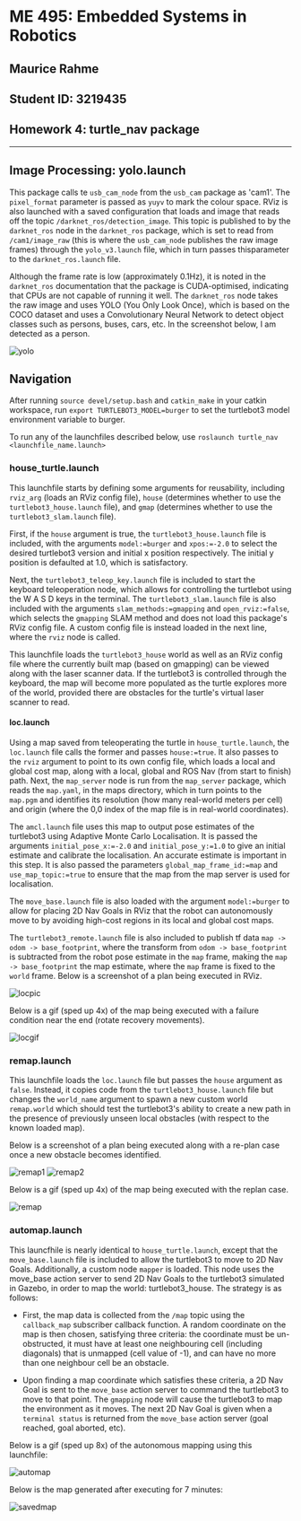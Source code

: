 # ME 495: Embedded Systems in Robotics
## Maurice Rahme
## Student ID: 3219435
## Homework 4: turtle_nav package
****
## Image Processing: yolo.launch

This package calls te `usb_cam_node` from the `usb_cam` package as 'cam1'. The `pixel_format` parameter is passed as `yuyv` to mark the colour space. RViz is also launched with a saved configuration that loads and image that reads off the topic `/darknet_ros/detection_image`. This topic is published to by the `darknet_ros` node in the `darknet_ros` package, which is set to read from `/cam1/image_raw` (this is where the `usb_cam_node` publishes the raw image frames) through the `yolo_v3.launch` file, which in turn passes thisparameter to the `darknet_ros.launch` file.

Although the frame rate is low (approximately 0.1Hz), it is noted in the `darknet_ros` documentation that the package is CUDA-optimised, indicating that CPUs are not capable of running it well. The `darknet_ros` node takes the raw image and uses YOLO (You Only Look Once), which is based on the COCO dataset and uses a Convolutionary Neural Network to detect object classes such as persons, buses, cars, etc. In the screenshot below, I am detected as a person. 

![yolo](media/yolo.png)

## Navigation

After running `source devel/setup.bash` and `catkin_make` in your catkin workspace, run `export TURTLEBOT3_MODEL=burger` to set the turtlebot3 model environment variable to burger. 

To run any of the launchfiles described below, use `roslaunch turtle_nav <launchfile_name.launch>`

### house_turtle.launch

This launchfile starts by defining some arguments for reusability, including `rviz_arg` (loads an RViz config file), `house` (determines whether to use the `turtlebot3_house.launch` file), and `gmap` (determines whether to use the `turtlebot3_slam.launch` file).

First, if the `house` argument is true, the `turtlebot3_house.launch` file is included, with the arguments `model:=burger` and `xpos:=-2.0` to select the desired turtlebot3 version and initial x position respectively. The initial y position is defaulted at 1.0, which is satisfactory. 

Next, the `turtlebot3_teleop_key.launch` file is included to start the keyboard teleoperation node, which allows for controlling the turtlebot using the W A S D keys in the terminal. The `turtlebot3_slam.launch` file is also included with the arguments `slam_methods:=gmapping` and `open_rviz:=false`, which selects the `gmapping` SLAM method and does not load this package's RViz config file. A custom config file is instead loaded in the next line, where the `rviz` node is called. 

This launchfile loads the `turtlebot3_house` world as well as an RViz config file where the currently built map (based on gmapping) can be viewed along with the laser scanner data. If the turtlebot3 is controlled through the keyboard, the map will become more populated as the turtle explores more of the world, provided there are obstacles for the turtle's virtual laser scanner to read. 

#### loc.launch

Using a map saved from teleoperating the turtle in `house_turtle.launch`, the `loc.launch` file calls the former and passes `house:=true`. It also passes to the `rviz` argument to point to its own config file, which loads a local and global cost map, along with a local, global and ROS Nav (from start to finish) path. Next, the `map_server` node is run from the `map_server` package, which reads the `map.yaml`, in the maps directory, which in turn points to the `map.pgm` and identifies its resolution (how many real-world meters per cell) and origin (where the 0,0 index of the map file is in real-world coordinates).

The `amcl.launch` file uses this map to output pose estimates of the turtlebot3 using Adaptive Monte Carlo Localisation. It is passed the arguments `initial_pose_x:=-2.0` and `initial_pose_y:=1.0` to give an initial estimate and calibrate the localisation. An accurate estimate is important in this step. It is also passed the parameters `global_map_frame_id:=map` and `use_map_topic:=true` to ensure that the map from the map server is used for localisation.

The `move_base.launch` file is also loaded with the argument `model:=burger` to allow for placing 2D Nav Goals in RViz that the robot can autonomously move to by avoiding high-cost regions in its local and global cost maps.

The `turtlebot3_remote.launch` file is also included to publish tf data `map -> odom -> base_footprint`, where the transform from `odom -> base_footprint` is subtracted from the robot pose estimate in the `map` frame, making the `map -> base_footprint` the map estimate, where the `map` frame is fixed to the `world` frame. Below is a screenshot of a plan being executed in RViz.

![locpic](media/mappingr.png)

Below is a gif (sped up 4x) of the map being executed with a failure condition near the end (rotate recovery movements).

![locgif](media/mapping.gif)


### remap.launch

This launchfile loads the `loc.launch` file but passes the `house` argument as `false`. Instead, it copies code from the `turtlebot3_house.launch` file but changes the `world_name` argument to spawn a new custom world `remap.world` which should test the turtlebot3's ability to create a new path in the presence of previously unseen local obstacles (with respect to the known loaded map).

Below is a screenshot of a plan being executed along with a re-plan case once a new obstacle becomes identified.

![remap1](media/remap1r.png) ![remap2](media/remap2r.png)

Below is a gif (sped up 4x) of the map being executed with the replan case.

![remap](media/remap.gif)

### automap.launch
This launcfhile is nearly identical to `house_turtle.launch`, except that the `move_base.launch` file is included to allow the turtlebot3 to move to 2D Nav Goals. Additionally, a custom node `mapper` is loaded. This node uses the move_base action server to send 2D Nav Goals to the turtlebot3 simulated in Gazebo, in order to map the world: turtlebot3_house. The strategy is as follows:

 * First, the map data is collected from the `/map` topic using the `callback_map` subscriber callback function. A random coordinate on the map is then chosen, satisfying three criteria: the coordinate must be un-obstructed, it must have at least one neighbouring cell (including diagonals) that is unmapped (cell value of -1), and can have no more than one neighbour cell be an obstacle.

 * Upon finding a map coordinate which satisfies these criteria, a 2D Nav Goal is sent to the `move_base` action server to command the turtlebot3 to move to that point. The `gmapping` node will cause the turtlebot3 to map the environment as it moves. The next 2D Nav Goal is given when a `terminal status` is returned from the `move_base` action server (goal reached, goal aborted, etc).

 Below is a gif (sped up 8x) of the autonomous mapping using this launchfile:

 ![automap](media/automap.gif)

 Below is the map generated after executing for 7 minutes:

 ![savedmap](media/automap.png)